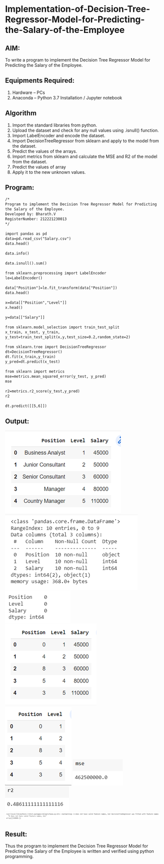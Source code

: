 # Implementation-of-Decision-Tree-Regressor-Model-for-Predicting-the-Salary-of-the-Employee

## AIM:
To write a program to implement the Decision Tree Regressor Model for Predicting the Salary of the Employee.

## Equipments Required:
1. Hardware – PCs
2. Anaconda – Python 3.7 Installation / Jupyter notebook

## Algorithm

1. Import the standard libraries from python.
2. Upload the dataset and check for any null values using .isnull() function.
3. Import LabelEncoder and encode the dataset.
4. Import DecisionTreeRegressor from sklearn and apply to the model from the dataset.
5. Predict the values of the arrays.
6. Import metrics from sklearn and calculate the MSE and R2 of the model from the dataset.
7. Predict the values of array
8. Apply it to the new unknown values.

## Program:
```
/*
Program to implement the Decision Tree Regressor Model for Predicting the Salary of the Employee.
Developed by: Bharath.V
RegisterNumber: 212221230013  
*/

import pandas as pd
data=pd.read_csv("Salary.csv")
data.head()

data.info()

data.isnull().sum()

from sklearn.preprocessing import LabelEncoder
le=LabelEncoder()

data["Position"]=le.fit_transform(data["Position"])
data.head()

x=data[["Position","Level"]]
x.head()

y=data[["Salary"]]

from sklearn.model_selection import train_test_split
x_train, x_test, y_train, y_test=train_test_split(x,y,test_size=0.2,random_state=2)

from sklearn.tree import DecisionTreeRegressor
dt=DecisionTreeRegressor()
dt.fit(x_train,y_train)
y_pred=dt.predict(x_test)

from sklearn import metrics
mse=metrics.mean_squared_error(y_test, y_pred)
mse

r2=metrics.r2_score(y_test,y_pred)
r2

dt.predict([[5,6]])

```

## Output:
![Decision Tree Regressor Model for Predicting the Salary of the Employee](1.png)
![Decision Tree Regressor Model for Predicting the Salary of the Employee](2.png)
![Decision Tree Regressor Model for Predicting the Salary of the Employee](3.png)
![Decision Tree Regressor Model for Predicting the Salary of the Employee](4.png)
![Decision Tree Regressor Model for Predicting the Salary of the Employee](5.png)
![Decision Tree Regressor Model for Predicting the Salary of the Employee](6.png)
![Decision Tree Regressor Model for Predicting the Salary of the Employee](7.png)
![Decision Tree Regressor Model for Predicting the Salary of the Employee](8.png)



## Result:
Thus the program to implement the Decision Tree Regressor Model for Predicting the Salary of the Employee is written and verified using python programming.
